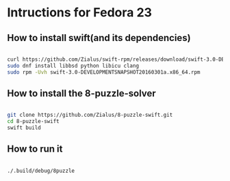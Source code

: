 # Intructions for Fedora 23

## How to install swift(and its dependencies)

``` bash

curl https://github.com/Zialus/swift-rpm/releases/download/swift-3.0-DEVELOPMENTSNAPSHOT20160301a/swift-3.0-DEVELOPMENTSNAPSHOT20160301a.x86_64.rpm -O -L
sudo dnf install libbsd python libicu clang
sudo rpm -Uvh swift-3.0-DEVELOPMENTSNAPSHOT20160301a.x86_64.rpm

```

## How to install the 8-puzzle-solver

``` bash

git clone https://github.com/Zialus/8-puzzle-swift.git
cd 8-puzzle-swift
swift build

```

## How to run it

``` bash

./.build/debug/8puzzle

```
